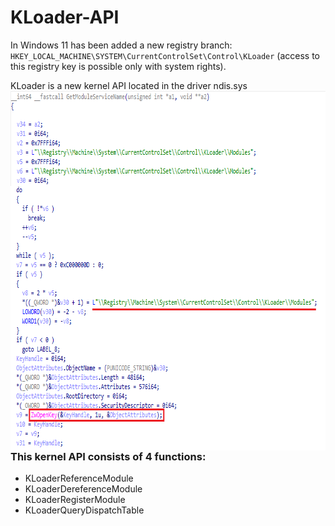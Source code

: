 # KLoader-API

In Windows 11  has been added a new registry branch: `HKEY_LOCAL_MACHINE\SYSTEM\CurrentControlSet\Control\KLoader` (access to this registry key is possible only with system rights).

KLoader is a new kernel API located in the driver ndis.sys
<img align="left" src="https://raw.githubusercontent.com/LunarResearch/KLoader-API/main/ndis_kloader.png" width="755" height="575">

### This kernel API consists of 4 functions:
* KLoaderReferenceModule
* KLoaderDereferenceModule
* KLoaderRegisterModule
* KLoaderQueryDispatchTable
